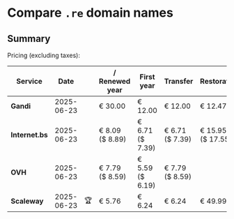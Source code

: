 # Compare `.re` domain names

## Summary

Pricing (excluding taxes):

| Service | Date |  | / Renewed year | First year | Transfer | Restoration |
|--|--|--|--|--|--|--|
| **Gandi** | 2025-06-23 |  | € 30.00 | € 12.00 | € 12.00 | € 12.47 |
| **Internet.bs** | 2025-06-23 |  | € 8.09<br>($ 8.89) | € 6.71<br>($ 7.39) | € 6.71<br>($ 7.39) | € 15.95<br>($ 17.55) |
| **OVH** | 2025-06-23 |  | € 7.79<br>($ 8.59) | € 5.59<br>($ 6.19) | € 7.79<br>($ 8.59) |  |
| **Scaleway** | 2025-06-23 | 🏆 | € 5.76 | € 6.24 | € 6.24 | € 49.99 |
